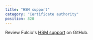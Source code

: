 ```yaml
---
title: "HSM support"
category: "Certificate authority"
position: 820
---
```


Review Fulcio's [HSM support](https://github.com/sigstore/fulcio/blob/main/docs/certificate-specification.md) on GitHub.
